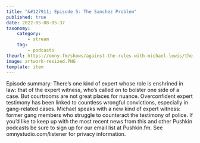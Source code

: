 ```yaml
---
title: "&#127911; Episode 5: The Sanchez Problem"
published: true
date: 2022-05-08-05-37
taxonomy:
    category:
        - stream
    tag:
        - podcasts
theurl: https://omny.fm/shows/against-the-rules-with-michael-lewis/the-sanchez-problem
image: artwork-resized.PNG
template: item
---
```


Episode summary: There&rsquo;s one kind of expert whose role is enshrined in law: that of the expert witness, who&rsquo;s called on to bolster one side of a case. But courtrooms are not great places for nuance. Overconfident expert testimony has been linked to countless wrongful convictions, especially in gang-related cases. Michael speaks with a new kind of expert witness: former gang members who struggle to counteract the testimony of police. If you&rsquo;d like to keep up with the most recent news from this and other Pushkin podcasts be sure to sign up for our email list at Pushkin.fm. See omnystudio.com/listener for privacy information.
